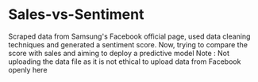 # Sales-vs-Sentiment
Scraped data from Samsung's Facebook official page, used data cleaning techniques and generated a sentiment score.
Now, trying to compare the score with sales and aiming to deploy a predictive model
Note : Not uploading the data file as it is not ethical to upload data from Facebook openly here
